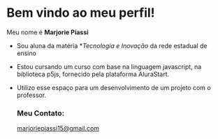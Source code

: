 # Bem vindo ao meu perfil!

Meu nome é **Marjorie Piassi**

* Sou aluna da matéria **Tecnologia e Inovação* da rede estadual de ensino
* Estou cursando um curso com base na linguagem javascript, na biblioteca p5js, fornecido pela plataforma AluraStart.
* Utilizo esse espaço para um desenvolvimento de um projeto com o professor.

  ### Meu Contato:

  marjoriepiassi15@gmail.com






